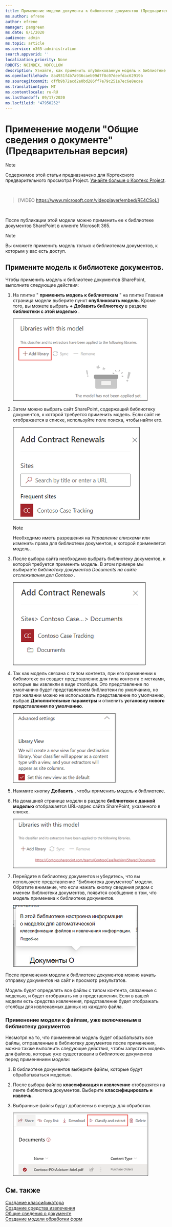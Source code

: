 ```yaml
---
title: Применение модели документа к библиотеке документов (Предварительная версия)
ms.author: efrene
author: efrene
manager: pamgreen
ms.date: 8/1/2020
audience: admin
ms.topic: article
ms.service: o365-administration
search.appverid: ''
localization_priority: None
ROBOTS: NOINDEX, NOFOLLOW
description: Узнайте, как применить опубликованную модель к библиотеке документов SharePoint.
ms.openlocfilehash: 8a4931f4b7a936caeb99d7f8c07deefdac62919b
ms.sourcegitcommit: dffb9b72acd2e0bd286ff7e79c251e7ec6e8ecae
ms.translationtype: MT
ms.contentlocale: ru-RU
ms.lasthandoff: 09/17/2020
ms.locfileid: "47950252"
---
```

# <a name="apply-a-document-understanding-model-preview"></a>Применение модели "Общие сведения о документе" (Предварительная версия)

> [!Note] 
> Содержимое этой статьи предназначено для Кортексного предварительного просмотра Project. [Узнайте больше о Кортекс Project](https://aka.ms/projectcortex).

</br>

> [!VIDEO https://www.microsoft.com/videoplayer/embed/RE4CSoL]

</br>

После публикации этой модели можно применить ее к библиотеке документов SharePoint в клиенте Microsoft 365.

> [!Note]
> Вы сможете применить модель только к библиотекам документов, к которым у вас есть доступ.


## <a name="apply-your-model-to-a-document-library"></a>Примените модель к библиотеке документов.

Чтобы применить модель к библиотеке документов SharePoint, выполните следующие действия:

1. На плитке " **применить модель к библиотекам** " на плитке Главная страница модели выберите пункт **опубликовать модель**. Кроме того, вы можете выбрать  **+ Добавить библиотеку** в разделе **библиотеки с этой моделью** . </br>

    ![Добавление модели в библиотеку](../media/content-understanding/apply-to-library.png)</br>

2. Затем можно выбрать сайт SharePoint, содержащий библиотеку документов, к которой требуется применить модель. Если сайт не отображается в списке, используйте поле поиска, чтобы найти его.</br>

    ![Выбор сайта](../media/content-understanding/site-search.png)</br>

    > [!Note]
    > Необходимо иметь разрешения на *Управление списками* или *изменить* права для библиотеки документов, к которой применяется модель.</br>

3. После выбора сайта необходимо выбрать библиотеку документов, к которой требуется применить модель. В этом примере мы выбираете *библиотеку документов Documents на сайте* *отслеживания дел Contoso* .</br>

    ![Выбор библиотеки документов](../media/content-understanding/select-doc-library.png)</br>

4. Так как модель связана с типом контента, при его применении к библиотеке он создаст представление для типа контента с метками, которые вы извлекли в виде столбцов. Это представление по умолчанию будет представлением библиотеки по умолчанию, но при желании можно не использовать представление по умолчанию, выбрав **Дополнительные параметры** и отменить **установку нового представления по умолчанию**.</br>

    ![Представление библиотеки](../media/content-understanding/library-view.png)</br>

5. Нажмите кнопку **Добавить** , чтобы применить модель к библиотеке. 
6. На домашней странице модели в разделе **библиотеки с данной моделью** отображается URL-адрес сайта SharePoint, указанного в списке.</br>

    ![Представление библиотеки](../media/content-understanding/selected-library.png)</br>

7. Перейдите в библиотеку документов и убедитесь, что вы используете представление "Библиотека документов" модели. Обратите внимание, что если нажать кнопку сведения рядом с именем библиотеки документов, появится сообщение о том, что модель применена к библиотеке документов.

    ![Представление библиотеки](../media/content-understanding/info-du.png)</br> 


После применения модели к библиотеке документов можно начать отправку документов на сайт и просмотр результатов.

Модель будет определять все файлы с типом контента, связанные с моделью, и будет отображать их в представлении. Если в вашей модели есть средства извлечения, представление будет отображать столбцы для извлекаемых данных из каждого файла.

### <a name="apply-the-model-to-files-already-in-the-document-library"></a>Применение модели к файлам, уже включенным в библиотеку документов

Несмотря на то, что примененная модель будет обрабатывать все файлы, отправленные в библиотеку документов после применения, можно также выполнить следующие действия, чтобы запустить модель для файлов, которые уже существовали в библиотеке документов перед применением модели:

1. В библиотеке документов выберите файлы, которые будут обрабатываться моделью.
2. После выбора файлов **классификация и извлечение** отобразятся на ленте библиотека документов. Выберите **классифицировать и извлечь**.
3. Выбранные файлы будут добавлены в очередь для обработки.

      ![Классификация и извлечение](../media/content-understanding/extract-classify.png)</br> 





## <a name="see-also"></a>См. также
[Создание классификатора](create-a-classifier.md)</br>
[Создание средства извлечения](create-an-extractor.md)</br>
[Общие сведения о документе](document-understanding-overview.md)</br>
[Создание модели обработки форм](create-a-form-processing-model.md)  




